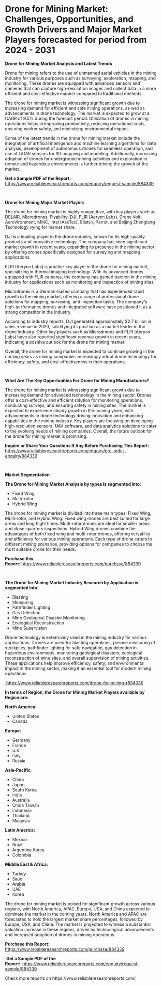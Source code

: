 <p><h1>Drone for Mining Market: Challenges, Opportunities, and Growth Drivers and Major Market Players forecasted for period from 2024 - 2031</h1></p><p><strong>Drone for Mining Market Analysis and Latest Trends</strong></p>
<p><p>Drone for mining refers to the use of unmanned aerial vehicles in the mining industry for various purposes such as surveying, exploration, mapping, and monitoring. These drones are equipped with advanced sensors and cameras that can capture high-resolution images and collect data in a more efficient and cost-effective manner compared to traditional methods.</p><p>The drone for mining market is witnessing significant growth due to increasing demand for efficient and safe mining operations, as well as advancements in drone technology. The market is expected to grow at a CAGR of 9.5% during the forecast period. Utilization of drones in mining operations helps in improving productivity, reducing operational costs, ensuring worker safety, and minimizing environmental impact.</p><p>Some of the latest trends in the drone for mining market include the integration of artificial intelligence and machine learning algorithms for data analysis, development of autonomous drones for seamless operation, and use of LiDAR sensors for 3D mapping and modeling. Additionally, increasing adoption of drones for underground mining activities and exploration in remote and hazardous environments is further driving the growth of the market.</p></p>
<p><strong>Get a Sample PDF of the Report:&nbsp;</strong> <a href="https://www.reliableresearchreports.com/enquiry/request-sample/884339">https://www.reliableresearchreports.com/enquiry/request-sample/884339</a></p>
<p>&nbsp;</p>
<p><strong>Drone for Mining Major Market Players</strong></p>
<p><p>The drone for mining market is highly competitive, with key players such as DELAIR, Microdrones, Flyability, DJI, FLIR (Aeryon Labs), Drone Volt, AeroVironment, MMC, Intel (AscTec), Elistair, Parrot, and Beijing Zhengtang Technology vying for market share. </p><p>DJI is a leading player in the drone industry, known for its high-quality products and innovative technology. The company has seen significant market growth in recent years, expanding its presence in the mining sector by offering drones specifically designed for surveying and mapping applications.</p><p>FLIR (Aeryon Labs) is another key player in the drone for mining market, specializing in thermal imaging technology. With its advanced drones equipped with FLIR cameras, the company has gained traction in the mining industry for applications such as monitoring and inspection of mining sites.</p><p>Microdrones is a German-based company that has experienced rapid growth in the mining market, offering a range of professional drone solutions for mapping, surveying, and inspection tasks. The company's high-performance drones and integrated software have positioned it as a strong competitor in the industry.</p><p>According to industry reports, DJI generated approximately $2.7 billion in sales revenue in 2020, solidifying its position as a market leader in the drone industry. Other key players such as Microdrones and FLIR (Aeryon Labs) have also reported significant revenue growth in recent years, indicating a positive outlook for the drone for mining market.</p><p>Overall, the drone for mining market is expected to continue growing in the coming years as mining companies increasingly adopt drone technology for efficiency, safety, and cost-effectiveness in their operations.</p></p>
<p>&nbsp;</p>
<p><strong>What Are The Key Opportunities For Drone for Mining Manufacturers?</strong></p>
<p><p>The drone for mining market is witnessing significant growth due to increasing demand for advanced technology in the mining sector. Drones offer a cost-effective and efficient solution for monitoring operations, conducting surveys, and ensuring safety in mining sites. The market is expected to experience steady growth in the coming years, with advancements in drone technology driving innovation and enhancing capabilities in the mining industry. Key players are focusing on developing high-resolution sensors, UAV software, and data analytics solutions to cater to the evolving needs of mining companies. Overall, the future outlook for the drone for mining market is promising.</p></p>
<p><strong>Inquire or Share Your Questions If Any Before Purchasing This Report:</strong> <a href="https://www.reliableresearchreports.com/enquiry/pre-order-enquiry/884339">https://www.reliableresearchreports.com/enquiry/pre-order-enquiry/884339</a></p>
<p>&nbsp;</p>
<p><strong>Market Segmentation</strong></p>
<p><strong>The Drone for Mining Market Analysis by types is segmented into:</strong></p>
<p><ul><li>Fixed Wing</li><li>Multi-rotor</li><li>Hybrid Wing</li></ul></p>
<p><p>The drone for mining market is divided into three main types: Fixed Wing, Multi-rotor, and Hybrid Wing. Fixed wing drones are best suited for large areas and long flight times. Multi-rotor drones are ideal for smaller areas and close-quarters inspections. Hybrid Wing drones combine the advantages of both fixed wing and multi-rotor drones, offering versatility and efficiency for various mining operations. Each type of drone caters to different mining scenarios, providing options for companies to choose the most suitable drone for their needs.</p></p>
<p><strong>Purchase this Report:&nbsp;</strong><a href="https://www.reliableresearchreports.com/purchase/884339">https://www.reliableresearchreports.com/purchase/884339</a></p>
<p>&nbsp;</p>
<p><strong>The Drone for Mining Market Industry Research by Application is segmented into:</strong></p>
<p><ul><li>Blasting</li><li>Measuring</li><li>Pathfinder Lighting</li><li>Gas Detection</li><li>Mine Geological Disaster Monitoring</li><li>Ecological Reconstruction</li><li>Mine Supervision</li></ul></p>
<p><p>Drone technology is extensively used in the mining industry for various applications. Drones are used for blasting operations, precise measuring of stockpiles, pathfinder lighting for safe navigation, gas detection in hazardous environments, monitoring geological disasters, ecological reconstruction of mine sites, and overall supervision of mining activities. These applications help improve efficiency, safety, and environmental impact in the mining sector, making it an essential tool for modern mining operations.</p></p>
<p><a href="https://www.reliableresearchreports.com/drone-for-mining-r884339">&nbsp;https://www.reliableresearchreports.com/drone-for-mining-r884339</a></p>
<p><strong>In terms of Region, the Drone for Mining Market Players available by Region are:</strong></p>
<p>
    <p> <strong> North America: </strong>
        <ul>
            <li>United States</li>
            <li>Canada</li>
        </ul>
        </p> 
    <p> <strong> Europe: </strong>
        <ul>
            <li>Germany</li>
            <li>France</li>
            <li>U.K.</li>
            <li>Italy</li>
            <li>Russia</li>
        </ul>
        </p> 
    <p> <strong> Asia-Pacific: </strong>
        <ul>
            <li>China</li>
            <li>Japan</li>
            <li>South Korea</li>
            <li>India</li>
            <li>Australia</li>
            <li>China Taiwan</li>
            <li>Indonesia</li>
            <li>Thailand</li>
            <li>Malaysia</li>
        </ul>
        </p> 
    <p> <strong> Latin America: </strong>
        <ul>
            <li>Mexico</li>
            <li>Brazil</li>
            <li>Argentina Korea</li>
            <li>Colombia</li>
        </ul>
        </p> 
    <p> <strong> Middle East & Africa: </strong>
        <ul>
            <li>Turkey</li>
            <li>Saudi</li>
            <li>Arabia</li>
            <li>UAE</li>
            <li>Korea</li>
        </ul>
    </p>
    </p>
<p><p>The drone for mining market is poised for significant growth across various regions, with North America, APAC, Europe, USA, and China expected to dominate the market in the coming years. North America and APAC are forecasted to hold the largest market share percentages, followed by Europe, USA, and China. The market is projected to witness a substantial valuation increase in these regions, driven by technological advancements and increased adoption of drones in mining operations.</p></p>
<p><strong>Purchase this Report: </strong><a href="https://www.reliableresearchreports.com/purchase/884339">https://www.reliableresearchreports.com/purchase/884339</a></p>
<p>&nbsp;<strong>Get a Sample PDF of the Report:&nbsp;&nbsp;</strong><a href="https://www.reliableresearchreports.com/enquiry/request-sample/884339">https://www.reliableresearchreports.com/enquiry/request-sample/884339</a></p>
<p><strong></strong></p>
<p>Check more reports on https://www.reliableresearchreports.com/</p>